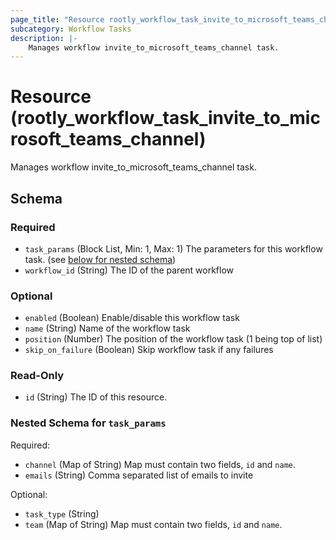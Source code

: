 ```yaml
---
page_title: "Resource rootly_workflow_task_invite_to_microsoft_teams_channel - terraform-provider-rootly"
subcategory: Workflow Tasks
description: |-
    Manages workflow invite_to_microsoft_teams_channel task.
---
```


# Resource (rootly_workflow_task_invite_to_microsoft_teams_channel)

Manages workflow invite_to_microsoft_teams_channel task.



<!-- schema generated by tfplugindocs -->
## Schema

### Required

- `task_params` (Block List, Min: 1, Max: 1) The parameters for this workflow task. (see [below for nested schema](#nestedblock--task_params))
- `workflow_id` (String) The ID of the parent workflow

### Optional

- `enabled` (Boolean) Enable/disable this workflow task
- `name` (String) Name of the workflow task
- `position` (Number) The position of the workflow task (1 being top of list)
- `skip_on_failure` (Boolean) Skip workflow task if any failures

### Read-Only

- `id` (String) The ID of this resource.

<a id="nestedblock--task_params"></a>
### Nested Schema for `task_params`

Required:

- `channel` (Map of String) Map must contain two fields, `id` and `name`.
- `emails` (String) Comma separated list of emails to invite

Optional:

- `task_type` (String)
- `team` (Map of String) Map must contain two fields, `id` and `name`.
